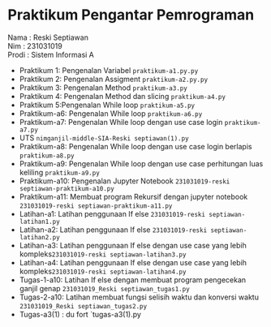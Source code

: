 # Praktikum Pengantar Pemrograman
<div> Nama  : Reski Septiawan</div>
<div> Nim   : 231031019</div>
<div> Prodi : Sistem Informasi A</div>

* Praktikum 1: Pengenalan Variabel `praktikum-a1.py.py`
* Praktikum 2: Pengenalan Assigment `praktikum-a2.py.py`
* Praktikum 3: Pengenalan Method `praktikum-a3.py`
* Praktikum 4: Pengenalan Method dan slicing `praktikum-a4.py`
* Praktikum 5:Pengenalan While loop `praktikum-a5.py`
* Praktikum-a6: Pengenalan While loop `praktikum-a6.py`
* Praktikum-a7: Pengenalan While loop dengan use case login `praktikum-a7.py`
* UTS `nimganjil-middle-SIA-Reski septiawan(1).py`
* Praktikum-a8: Pengenalan While loop dengan use case login berlapis `praktikum-a8.py`
* Praktikum-a9: Pengenalan While loop dengan use case perhitungan luas keliling `praktikum-a9.py`
* Praktikum-a10: Pengenalan Jupyter Notebook `231031019-reski septiawan-praktikum-a10.py`
* Praktikum-a11: Membuat program Rekursif dengan jupyter notebook `231031019-reski septiawan-praktikum-a11.py`
* Latihan-a1: Latihan penggunaan If else `231031019-reski septiawan-latihan1.py`
* Latihan-a2: Latihan penggunaan If else `231031019-reski septiawan-latihan2.py`
* Latihan-a3: Latihan penggunaan If else dengan use case yang lebih kompleks`231031019-reski septiawan-latihan3.py`
* Latihan-a4: Latihan penggunaan If else dengan use case yang lebih kompleks`231031019-reski septiawan-latihan4.py`
* Tugas-1-a10: Latihan If else dengan membuat program pengecekan ganjil genap `231031019_Reski septiawan_tugas1.py`
* Tugas-2-a10: Latihan membuat fungsi selisih waktu dan konversi waktu `231031019_Reski septiawan_tugas2.py`
* Tugas-a3(1) : du fort `tugas-a3(1).py

